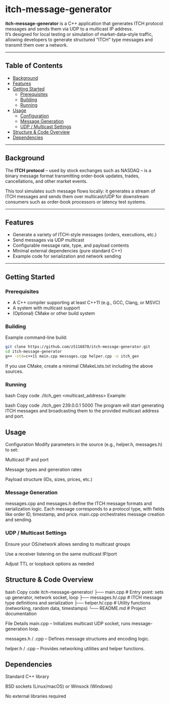 # itch-message-generator

**itch-message-generator** is a C++ application that generates ITCH protocol messages and sends them via UDP to a multicast IP address.  
It’s designed for local testing or simulation of market-data–style traffic, allowing developers to generate structured “ITCH” type messages and transmit them over a network.

---

## Table of Contents
- [Background](#background)
- [Features](#features)
- [Getting Started](#getting-started)
  - [Prerequisites](#prerequisites)
  - [Building](#building)
  - [Running](#running)
- [Usage](#usage)
  - [Configuration](#configuration)
  - [Message Generation](#message-generation)
  - [UDP / Multicast Settings](#udp--multicast-settings)
- [Structure & Code Overview](#structure--code-overview)
- [Dependencies](#dependencies)

---

## Background

The **ITCH protocol** – used by stock exchanges such as NASDAQ – is a binary message format transmitting order-book updates, trades, cancellations, and other market events.  

This tool simulates such message flows locally: it generates a stream of ITCH messages and sends them over multicast/UDP for downstream consumers such as order-book processors or latency test systems.

---

## Features

- Generate a variety of ITCH-style messages (orders, executions, etc.)
- Send messages via UDP multicast
- Configurable message rate, type, and payload contents
- Minimal external dependencies (pure standard C++)
- Example code for serialization and network sending

---

## Getting Started

### Prerequisites

- A C++ compiler supporting at least C++11 (e.g., GCC, Clang, or MSVC)
- A system with multicast support
- (Optional) CMake or other build system

### Building

Example command-line build:

```bash
git clone https://github.com/z5116870/itch-message-generator.git
cd itch-message-generator
g++ -std=c++11 main.cpp messages.cpp helper.cpp -o itch_gen
```
If you use CMake, create a minimal CMakeLists.txt including the above sources.

### Running
bash
Copy code
./itch_gen <multicast_address> <port>
Example:

bash
Copy code
./itch_gen 239.0.0.1 5000
The program will start generating ITCH messages and broadcasting them to the provided multicast address and port.

## Usage
Configuration
Modify parameters in the source (e.g., helper.h, messages.h) to set:

Multicast IP and port

Message types and generation rates

Payload structure (IDs, sizes, prices, etc.)

### Message Generation
messages.cpp and messages.h define the ITCH message formats and serialization logic.
Each message corresponds to a protocol type, with fields like order ID, timestamp, and price.
main.cpp orchestrates message creation and sending.

### UDP / Multicast Settings
Ensure your OS/network allows sending to multicast groups

Use a receiver listening on the same multicast IP/port

Adjust TTL or loopback options as needed

## Structure & Code Overview
bash
Copy code
itch-message-generator/
├── main.cpp         # Entry point: sets up generator, network socket, loop
├── messages.h/.cpp  # ITCH message type definitions and serialization
├── helper.h/.cpp    # Utility functions (networking, random data, timestamps)
└── README.md        # Project documentation

File Details
main.cpp – Initializes multicast UDP socket, runs message-generation loop.

messages.h / .cpp – Defines message structures and encoding logic.

helper.h / .cpp – Provides networking utilities and helper functions.

## Dependencies
Standard C++ library

BSD sockets (Linux/macOS) or Winsock (Windows)

No external libraries required

